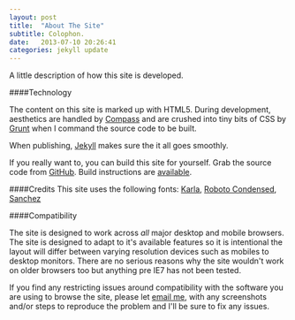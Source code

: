 ```yaml
---
layout: post
title:  "About The Site"
subtitle: Colophon.
date:   2013-07-10 20:26:41
categories: jekyll update
---
```


A little description of how this site is developed.

####Technology

The content on this site is marked up with HTML5. During development, aesthetics are handled by <a href="http://compass-style.org/" class="external">Compass</a> and are crushed into tiny bits of CSS by <a href="http://gruntjs.com/" class="external">Grunt</a> when I command the source code to be built.

When publishing, <a href="http://jekyllrb.com/" class="external">Jekyll</a> makes sure the it all goes smoothly.

If you really want to, you can build this site for yourself. Grab the source code from <a href="https://github.com/stuart-bennett/openheartnerdery" class="external">GitHub</a>. Build instructions are <a href="https://github.com/stuart-bennett/openheartnerdery/blob/master/readme.md#pre-requisites">available</a>.

####Credits
This site uses the following fonts:
  <a href="http://www.google.com/fonts/specimen/Karla">Karla</a>,
  <a href="http://www.google.com/fonts/specimen/Roboto+Condensed">Roboto Condensed</a>,
  <a href="http://www.google.com/fonts/specimen/Sanchez">Sanchez</a>


####Compatibility

The site is designed to work across *all* major desktop and mobile browsers. The site is designed to adapt to it's available features so it is intentional the layout will differ between varying resolution devices such as mobiles to desktop monitors. There are no serious reasons why the site wouldn't work on older browsers too but anything pre IE7 has not been tested.

If you find any restricting issues around compatibility with the software you are using to browse the site, please let <a href="mailto:openheartednerd@gmail.com">email me</a>, with any screenshots and/or steps to reproduce the problem and I'll be sure to fix any issues.
